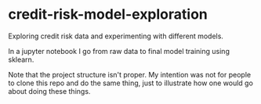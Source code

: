 # credit-risk-model-exploration
Exploring credit risk data and experimenting with different models.

In a jupyter notebook I go from raw data to final model training using sklearn.

Note that the project structure isn't proper. My intention was not for people to clone this repo and do the same thing, just to illustrate how one would go about doing these things.
